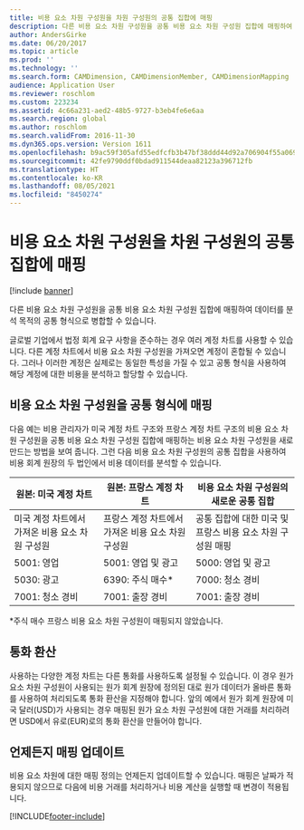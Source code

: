 ```yaml
---
title: 비용 요소 차원 구성원을 차원 구성원의 공통 집합에 매핑
description: 다른 비용 요소 차원 구성원을 공통 비용 요소 차원 구성원 집합에 매핑하여 데이터를 분석 목적의 공통 형식으로 병합할 수 있습니다.
author: AndersGirke
ms.date: 06/20/2017
ms.topic: article
ms.prod: ''
ms.technology: ''
ms.search.form: CAMDimension, CAMDimensionMember, CAMDimensionMapping
audience: Application User
ms.reviewer: roschlom
ms.custom: 223234
ms.assetid: 4c66a231-aed2-48b5-9727-b3eb4fe6e6aa
ms.search.region: global
ms.author: roschlom
ms.search.validFrom: 2016-11-30
ms.dyn365.ops.version: Version 1611
ms.openlocfilehash: b9ac59f305afd55edfcfb3b47bf38ddd44d92a706904f55a069a6a9fc9050825
ms.sourcegitcommit: 42fe9790ddf0bdad911544deaa82123a396712fb
ms.translationtype: HT
ms.contentlocale: ko-KR
ms.lasthandoff: 08/05/2021
ms.locfileid: "8450274"
---
```

# <a name="map-cost-element-dimension-members-to-a-common-set-of-dimension-members"></a>비용 요소 차원 구성원을 차원 구성원의 공통 집합에 매핑

[!include [banner](../includes/banner.md)]

다른 비용 요소 차원 구성원을 공통 비용 요소 차원 구성원 집합에 매핑하여 데이터를 분석 목적의 공통 형식으로 병합할 수 있습니다.

글로벌 기업에서 법정 회계 요구 사항을 준수하는 경우 여러 계정 차트를 사용할 수 있습니다. 다른 계정 차트에서 비용 요소 차원 구성원을 가져오면 계정이 혼합될 수 있습니다. 그러나 이러한 계정은 실제로는 동일한 특성을 가질 수 있고 공통 형식을 사용하여 해당 계정에 대한 비용을 분석하고 할당할 수 있습니다.

## <a name="map-cost-element-dimension-members-to-a-common-format"></a>비용 요소 차원 구성원을 공통 형식에 매핑
다음 예는 비용 관리자가 미국 계정 차트 구조와 프랑스 계정 차트 구조의 비용 요소 차원 구성원을 공통 비용 요소 차원 구성원 집합에 매핑하는 비용 요소 차원 구성원을 새로 만드는 방법을 보여 줍니다. 그런 다음 비용 요소 차원 구성원의 공통 집합을 사용하여 비용 회계 원장의 두 법인에서 비용 데이터를 분석할 수 있습니다.

| 원본: 미국 계정 차트                                          | 원본: 프랑스 계정 차트                                          | 비용 요소 차원 구성원의 새로운 공통 집합                        |
|-----------------------------------------------------------------------|---------------------------------------------------------------------------|-------------------------------------------------------------------------|
| 미국 계정 차트에서 가져온 비용 요소 차원 구성원 | 프랑스 계정 차트에서 가져온 비용 요소 차원 구성원 | 공통 집합에 대한 미국 및 프랑스 비용 요소 차원 구성원 매핑 |
| 5001: 영업                                                           | 5001: 영업 및 광고                                               | 5000: 영업 및 광고                                             |
| 5030: 광고                                                     | 6390: 주식 매수\*                                                    | 7000: 청소 경비                                                 |
| 7001: 청소 경비                                               | 7001: 출장 경비                                                      | 7001: 출장 경비                                                   |

\*주식 매수 프랑스 비용 요소 차원 구성원이 매핑되지 않았습니다.

## <a name="currency-conversion"></a>통화 환산
사용하는 다양한 계정 차트는 다른 통화를 사용하도록 설정될 수 있습니다. 이 경우 원가 요소 차원 구성원이 사용되는 원가 회계 원장에 정의된 대로 원가 데이터가 올바른 통화를 사용하여 처리되도록 통화 환산을 지정해야 합니다. 앞의 예에서 원가 회계 원장에 미국 달러(USD)가 사용되는 경우 매핑된 원가 요소 차원 구성원에 대한 거래를 처리하려면 USD에서 유로(EUR)로의 통화 환산을 만들어야 합니다.

## <a name="update-mappings-at-any-time"></a>언제든지 매핑 업데이트
비용 요소 차원에 대한 매핑 정의는 언제든지 업데이트할 수 있습니다. 매핑은 날짜가 적용되지 않으므로 다음에 비용 거래를 처리하거나 비용 계산을 실행할 때 변경이 적용됩니다.





[!INCLUDE[footer-include](../../includes/footer-banner.md)]